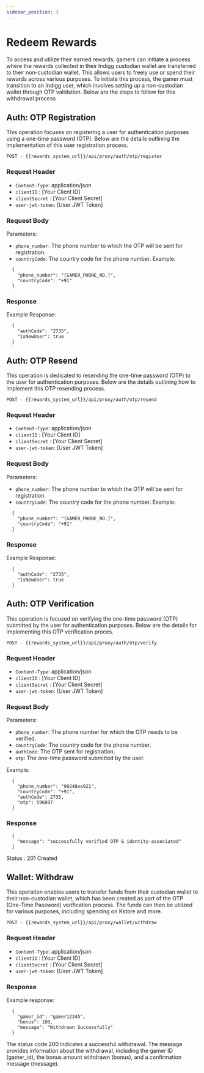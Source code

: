 ```yaml
---
sidebar_position: 3
---
```


# Redeem Rewards

To access and utilize their earned rewards, gamers can initiate a process where the rewards collected in their Indigg custodian wallet are transferred to their non-custodian wallet. This allows users to freely use or spend their rewards across various purposes. To initiate this process, the gamer must transition to an Indigg user, which involves setting up a non-custodian wallet through OTP validation. Below are the steps to follow for this withdrawal process

## Auth: OTP Registration

This operation focuses on registering a user for authentication purposes using a one-time password (OTP). Below are the details outlining the implementation of this user registration process.
```text
POST - {{rewards_system_url}}/api/proxy/auth/otp/register
```
### Request Header
- `Content-Type`: application/json
- `clientID` : [Your Client ID]
- `clientSecret` : [Your Client Secret]
- `user-jwt-token`: [User JWT Token]

### Request Body
Parameters:
- `phone_number`: The phone number to which the OTP will be sent for registration.
- `countryCode`: The country code for the phone number.
Example:
```text
  {
    "phone_number": "[GAMER_PHONE_NO.]",
    "countryCode": "+91"
  }
```
### Response
Example Response:
```text
  {
    "authCode": "2735",
    "isNewUser": true
  }
```
## Auth: OTP Resend
This operation is dedicated to resending the one-time password (OTP) to the user for authentication purposes. Below are the details outlining how to implement this OTP resending process.
```text
POST - {{rewards_system_url}}/api/proxy/auth/otp/resend
```
### Request Header
- `Content-Type`: application/json
- `clientID` : [Your Client ID]
- `clientSecret` : [Your Client Secret]
- `user-jwt-token`: [User JWT Token]

### Request Body
Parameters:
- `phone_number`: The phone number to which the OTP will be sent for registration.
- `countryCode`: The country code for the phone number.
Example:
```text
  {
    "phone_number": "[GAMER_PHONE_NO.]",
    "countryCode": "+91"
  }

```
### Response
Example Response:
```text
  {
    "authCode": "2735",
    "isNewUser": true
  }
```
## Auth: OTP Verification
This operation is focused on verifying the one-time password (OTP) submitted by the user for authentication purposes. Below are the details for implementing this OTP verification proces.
```text
POST - {{rewards_system_url}}/api/proxy/auth/otp/verify
```
### Request Header
- `Content-Type`: application/json
- `clientID` : [Your Client ID]
- `clientSecret` : [Your Client Secret]
- `user-jwt-token`: [User JWT Token]

### Request Body
Parameters:
- `phone_number`: The phone number for which the OTP needs to be verified.
- `countryCode`: The country code for the phone number.
- `authCode`: The OTP sent for registration.
- `otp`: The one-time password submitted by the user.

Example:
```text
  {
    "phone_number": "90248xx921",
    "countryCode": "+91",
    "authCode": 2735,
    "otp": 596097
  }
```
### Response
```text
  {
    "message": "successfully verified OTP & identity-associated"
  }
```
Status : 201 Created

## Wallet: Withdraw
This operation enables users to transfer funds from their custodian wallet to their non-custodian wallet, which has been created as part of the OTP (One-Time Password) verification process. The funds can then be utilized for various purposes, including spending on Kstore and more.
```text
POST - {{rewards_system_url}}/api/proxy/wallet/withdraw
```

### Request Header
- `Content-Type`: application/json
- `clientID` : [Your Client ID]
- `clientSecret` : [Your Client Secret]
- `user-jwt-token`: [User JWT Token]

### Response
Example response:
```text
  {
    "gamer_id": "gamer12345",
    "bonus": 100,
    "message": "Withdrawn Successfully"
  }
```
The status code 200 indicates a successful withdrawal.
The message provides information about the withdrawal, including the gamer ID (gamer_id), the bonus amount withdrawn (bonus), and a confirmation message (message).
